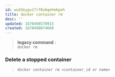 ```yaml
---
id: wud3eygu17rf0u6qehmkpoh
title: docker container rm
desc: ''
updated: 1670498578915
created: 1670498074669
---
```


> **legacy command** :  
> `docker rm`

### Delete a stopped container

> `docker container rm <container_id or name>`
